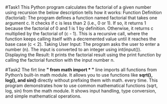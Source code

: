 #Task1
This Python program calculates the factorial of a given number using recursion the below description tells how it works:
Function Definition (factorial):
The program defines a function named factorial that takes one argument c.
It checks if c is less than 2 (i.e., 0 or 1). If so, it returns 1 because the factorial of 0 and 1 is 1 by definition.
Otherwise, it returns c multiplied by the factorial of (c - 1). This is a recursive call, where the function keeps calling itself with a decremented value until it reaches the base case (c < 2).
Taking User Input:
The program asks the user to enter a number (n).
The input is converted to an integer using int(input()).
Displaying the Result:
It prints the factorial result using the print function by calling the factorial function with the input number n.

#Task2
The firt line **" from math import * "** line imports all functions from Python’s built-in math module.
It allows you to use functions like **sqrt(), log(), and sin()** directly without prefixing them with math. every time.
This program demonstrates how to use common mathematical functions (sqrt, log, sin) from the math module.
It shows input handling, type conversion, and simple mathematical operations.
